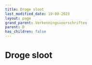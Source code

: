 ```yaml
---
title: Droge sloot
last_modified_date: 19-09-2023
layout: page
grand_parent: Verkenningsvoorschriften
parent: D
has_children: false
---
```


Droge sloot
===========

